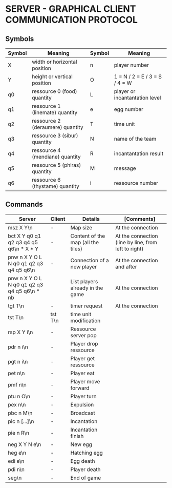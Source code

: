 # SERVER - GRAPHICAL CLIENT COMMUNICATION PROTOCOL

## Symbols
|Symbol|Meaning|Symbol|Meaning|
|-|-|-|-|
|X|width or horizontal position|n|player number|
|Y|height or vertical position|O|1 = N / 2 = E / 3 = S / 4 = W|
|q0|ressource 0 (food) quantity|L|player or incantantation level|
|q1|ressource 1 (linemate) quantity|e|egg number|
|q2|ressource 2 (deraumere) quantity|T|time unit|
|q3|ressource 3 (sibur) quantity|N|name of the team|
|q4|ressource 4 (mendiane) quantity|R|incantantation result|
|q5|ressource 5 (phiras) quantity|M|message|
|q6|ressource 6 (thystame) quantity|i|ressource number|
## Commands

| Server | Client | Details |[Comments]|
|-|-|-|-|
|msz X Y\n|-|Map size|At the connection|
|bct X Y q0 q1 q2 q3 q4 q5 q6\n \* X \* Y|-|Content of the map (all the tiles)|At the connection (line by line, from left to right)|
|pnw n X Y O L N q0 q1 q2 q3 q4 q5 q6\n|-|Connection of a new player|At the connection and after|
|pnw n X Y O L N q0 q1 q2 q3 q4 q5 q6\n \* nb||List players already in the game|At the connection|
|tgt T\n|-|timer request|At the connection|
|tst T\n|tst T\n|time unit modification||
|rsp X Y i\n|-|Ressource server pop||
|pdr n i\n|-|Player drop ressource||
|pgt n i\n|-|Player get ressource||
|pet n\n|-|Player eat||
|pmf n\n|-|Player move forward||
|ptu n O\n|-|Player turn||
|pex n\n|-|Expulsion||
|pbc n M\n|-|Broadcast||
|pic n [...]\n|-|Incantation||
|pie n R\n|-|Incantation finish||
|neg X Y N e\n|-|New egg||
|heg e\n|-|Hatching egg||
|edi e\n|-|Egg death||
|pdi n\n|-|Player death||
|seg\n|-|End of game||

